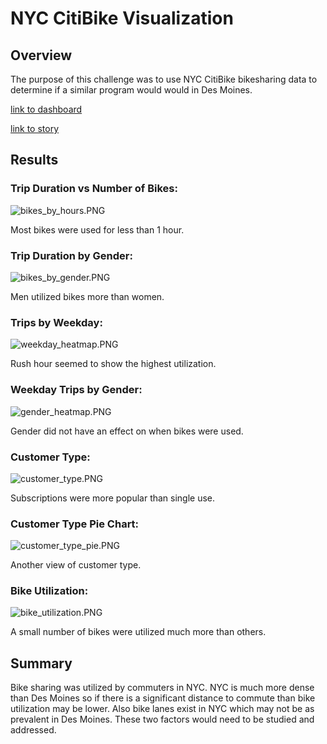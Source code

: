 # NYC CitiBike Visualization

## Overview

The purpose of this challenge was to use NYC CitiBike bikesharing data to determine if a similar program would would in Des Moines.

[link to dashboard](https://public.tableau.com/app/profile/matthew.watts7710/viz/Bikesharing_16620696486250/NYCCitiBikeDashboard "link to dashboard")

[link to story](https://public.tableau.com/app/profile/matthew.watts7710/viz/Citibike_Challenge_16620769265610/NYCBikesharingData?publish=yes "link to story")

## Results

### Trip Duration vs Number of Bikes:

![bikes_by_hours.PNG](https://github.com/mcwatts88/Bikesharing/blob/main/Resources/bikes_by_hours.PNG###)

Most bikes were used for less than 1 hour.

### Trip Duration by Gender:

![bikes_by_gender.PNG](https://github.com/mcwatts88/Bikesharing/blob/main/Resources/bikes_by_gender.PNG)

Men utilized bikes more than women.

### Trips by Weekday:

![weekday_heatmap.PNG](https://github.com/mcwatts88/Bikesharing/blob/main/Resources/weekday_heatmap.PNG)

Rush hour seemed to show the highest utilization.

### Weekday Trips by Gender:

![gender_heatmap.PNG](https://github.com/mcwatts88/Bikesharing/blob/main/Resources/gender_heatmap.PNG)

Gender did not have an effect on when bikes were used.

### Customer Type:

![customer_type.PNG](https://github.com/mcwatts88/Bikesharing/blob/main/Resources/customer_type.PNG)

Subscriptions were more popular than single use.

### Customer Type Pie Chart:

![customer_type_pie.PNG](https://github.com/mcwatts88/Bikesharing/blob/main/Resources/customer_type_pie.PNG)

Another view of customer type.

### Bike Utilization:

![bike_utilization.PNG](https://github.com/mcwatts88/Bikesharing/blob/main/Resources/bike_utilization.PNG)

A small number of bikes were utilized much more than others.

## Summary

Bike sharing was utilized by commuters in NYC. NYC is much more dense than Des Moines so if there is a significant distance to commute than bike utilization may be lower. Also bike lanes exist in NYC which may not be as prevalent in Des Moines. These two factors would need to be studied and addressed.